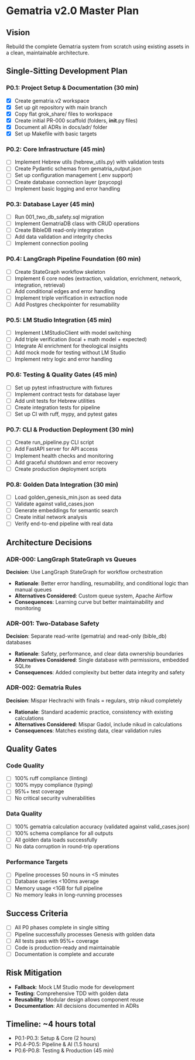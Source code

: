 # Gematria v2.0 Master Plan

## Vision

Rebuild the complete Gematria system from scratch using existing assets in a clean, maintainable architecture.

## Single-Sitting Development Plan

### P0.1: Project Setup & Documentation (30 min)

- [x] Create gematria.v2 workspace
- [x] Set up git repository with main branch
- [x] Copy flat grok_share/ files to workspace
- [x] Create initial PR-000 scaffold (folders, **init**.py files)
- [x] Document all ADRs in docs/adr/ folder
- [x] Set up Makefile with basic targets

### P0.2: Core Infrastructure (45 min)

- [ ] Implement Hebrew utils (hebrew_utils.py) with validation tests
- [ ] Create Pydantic schemas from gematria_output.json
- [ ] Set up configuration management (.env support)
- [ ] Create database connection layer (psycopg)
- [ ] Implement basic logging and error handling

### P0.3: Database Layer (45 min)

- [ ] Run 001_two_db_safety.sql migration
- [ ] Implement GematriaDB class with CRUD operations
- [ ] Create BibleDB read-only integration
- [ ] Add data validation and integrity checks
- [ ] Implement connection pooling

### P0.4: LangGraph Pipeline Foundation (60 min)

- [ ] Create StateGraph workflow skeleton
- [ ] Implement 6 core nodes (extraction, validation, enrichment, network, integration, retrieval)
- [ ] Add conditional edges and error handling
- [ ] Implement triple verification in extraction node
- [ ] Add Postgres checkpointer for resumability

### P0.5: LM Studio Integration (45 min)

- [ ] Implement LMStudioClient with model switching
- [ ] Add triple verification (local + math model + expected)
- [ ] Integrate AI enrichment for theological insights
- [ ] Add mock mode for testing without LM Studio
- [ ] Implement retry logic and error handling

### P0.6: Testing & Quality Gates (45 min)

- [ ] Set up pytest infrastructure with fixtures
- [ ] Implement contract tests for database layer
- [ ] Add unit tests for Hebrew utilities
- [ ] Create integration tests for pipeline
- [ ] Set up CI with ruff, mypy, and pytest gates

### P0.7: CLI & Production Deployment (30 min)

- [ ] Create run_pipeline.py CLI script
- [ ] Add FastAPI server for API access
- [ ] Implement health checks and monitoring
- [ ] Add graceful shutdown and error recovery
- [ ] Create production deployment scripts

### P0.8: Golden Data Integration (30 min)

- [ ] Load golden_genesis_min.json as seed data
- [ ] Validate against valid_cases.json
- [ ] Generate embeddings for semantic search
- [ ] Create initial network analysis
- [ ] Verify end-to-end pipeline with real data

## Architecture Decisions

### ADR-000: LangGraph StateGraph vs Queues

**Decision**: Use LangGraph StateGraph for workflow orchestration

- **Rationale**: Better error handling, resumability, and conditional logic than manual queues
- **Alternatives Considered**: Custom queue system, Apache Airflow
- **Consequences**: Learning curve but better maintainability and monitoring

### ADR-001: Two-Database Safety

**Decision**: Separate read-write (gematria) and read-only (bible_db) databases

- **Rationale**: Safety, performance, and clear data ownership boundaries
- **Alternatives Considered**: Single database with permissions, embedded SQLite
- **Consequences**: Added complexity but better data integrity and safety

### ADR-002: Gematria Rules

**Decision**: Mispar Hechrachi with finals = regulars, strip nikud completely

- **Rationale**: Standard academic practice, consistency with existing calculations
- **Alternatives Considered**: Mispar Gadol, include nikud in calculations
- **Consequences**: Matches existing data, clear validation rules

## Quality Gates

### Code Quality

- [ ] 100% ruff compliance (linting)
- [ ] 100% mypy compliance (typing)
- [ ] 95%+ test coverage
- [ ] No critical security vulnerabilities

### Data Quality

- [ ] 100% gematria calculation accuracy (validated against valid_cases.json)
- [ ] 100% schema compliance for all outputs
- [ ] All golden data loads successfully
- [ ] No data corruption in round-trip operations

### Performance Targets

- [ ] Pipeline processes 50 nouns in <5 minutes
- [ ] Database queries <100ms average
- [ ] Memory usage <1GB for full pipeline
- [ ] No memory leaks in long-running processes

## Success Criteria

- [ ] All P0 phases complete in single sitting
- [ ] Pipeline successfully processes Genesis with golden data
- [ ] All tests pass with 95%+ coverage
- [ ] Code is production-ready and maintainable
- [ ] Documentation is complete and accurate

## Risk Mitigation

- **Fallback**: Mock LM Studio mode for development
- **Testing**: Comprehensive TDD with golden data
- **Reusability**: Modular design allows component reuse
- **Documentation**: All decisions documented in ADRs

## Timeline: ~4 hours total

- P0.1-P0.3: Setup & Core (2 hours)
- P0.4-P0.5: Pipeline & AI (1.5 hours)
- P0.6-P0.8: Testing & Production (45 min)
